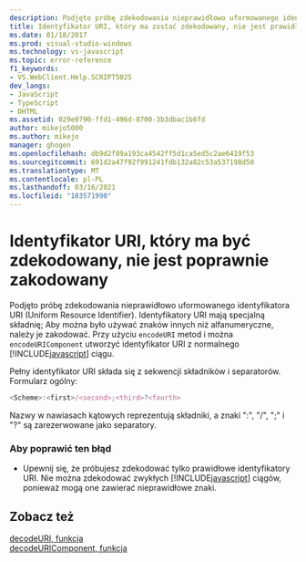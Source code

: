 ```yaml
---
description: Podjęto próbę zdekodowania nieprawidłowo uformowanego identyfikatora URI.
title: Identyfikator URI, który ma zostać zdekodowany, nie jest prawidłowym kodowaniem | Microsoft Docs
ms.date: 01/18/2017
ms.prod: visual-studio-windows
ms.technology: vs-javascript
ms.topic: error-reference
f1_keywords:
- VS.WebClient.Help.SCRIPT5025
dev_langs:
- JavaScript
- TypeScript
- DHTML
ms.assetid: 029e0790-ffd1-496d-8700-3b3dbac1b6fd
author: mikejo5000
ms.author: mikejo
manager: ghogen
ms.openlocfilehash: db9d2f89a193ca4542ff5d1ca5ed5c2ae6419f53
ms.sourcegitcommit: 691d2a47f92f991241fdb132a82c53a537198d50
ms.translationtype: MT
ms.contentlocale: pl-PL
ms.lasthandoff: 03/16/2021
ms.locfileid: "103571990"
---
```

# <a name="the-uri-to-be-decoded-is-not-a-valid-encoding"></a>Identyfikator URI, który ma być zdekodowany, nie jest poprawnie zakodowany
Podjęto próbę zdekodowania nieprawidłowo uformowanego identyfikatora URI (Uniform Resource Identifier). Identyfikatory URI mają specjalną składnię; Aby można było używać znaków innych niż alfanumeryczne, należy je zakodować. Przy użyciu `encodeURI` metod i można `encodeURIComponent` utworzyć identyfikator URI z normalnego [!INCLUDE[javascript](../../javascript/includes/javascript-md.md)] ciągu.  
  
 Pełny identyfikator URI składa się z sekwencji składników i separatorów. Formularz ogólny:  
  
```JavaScript  
<Scheme>:<first>/<second>;<third>?<fourth>  
```  
  
 Nazwy w nawiasach kątowych reprezentują składniki, a znaki ":", "/", ";" i "?" są zarezerwowane jako separatory.  
  
### <a name="to-correct-this-error"></a>Aby poprawić ten błąd  
  
- Upewnij się, że próbujesz zdekodować tylko prawidłowe identyfikatory URI. Nie można zdekodować zwykłych [!INCLUDE[javascript](../../javascript/includes/javascript-md.md)] ciągów, ponieważ mogą one zawierać nieprawidłowe znaki.  
  
## <a name="see-also"></a>Zobacz też  
 [decodeURI, funkcja](https://developer.mozilla.org/docs/Web/JavaScript/Reference/Global_Objects/decodeuri)   
 [decodeURIComponent, funkcja](https://developer.mozilla.org/docs/Web/JavaScript/Reference/Global_Objects/decodeuricomponent)
